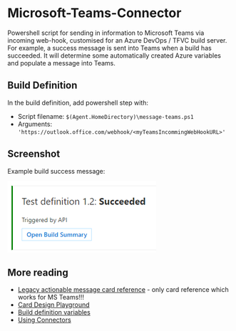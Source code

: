 # Microsoft-Teams-Connector

Powershell script for sending in information to Microsoft Teams via incoming web-hook, customised for an Azure DevOps / TFVC build server. For example, a success message is sent into Teams when a build has succeeded. It will determine some automatically created Azure variables and populate a message into Teams.

## Build Definition

In the build definition, add powershell step with:

* Script filename: `$(Agent.HomeDirectory)\message-teams.ps1`
* Arguments: `'https://outlook.office.com/webhook/<myTeamsIncommingWebHookURL>'`

## Screenshot

Example build success message:

![screenshot](screenshot%20of%20alert.png)


## More reading

* [Legacy actionable message card reference](https://docs.microsoft.com/en-gb/outlook/actionable-messages/message-card-reference) - only card reference which works for MS Teams!!!
* [Card Design Playground](https://messagecardplayground.azurewebsites.net/)
* [Build definition variables](https://docs.microsoft.com/en-us/azure/devops/pipelines/build/variables)
* [Using Connectors](https://docs.microsoft.com/en-us/microsoftteams/platform/concepts/connectors/connectors-using)